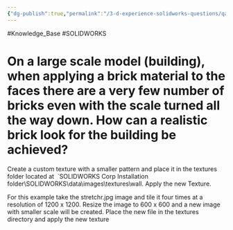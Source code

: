 ```yaml
---
{"dg-publish":true,"permalink":"/3-d-experience-solidworks-questions/qa-00000104714/","dgPassFrontmatter":true}
---
```


#Knowledge_Base #SOLIDWORKS  
# On a large scale model (building), when applying a brick material to the faces there are a very few number of bricks even with the scale turned all the way down. How can a realistic brick look for the building be achieved?

Create a custom texture with a smaller pattern and place it in the textures folder located at 
`SOLIDWORKS Corp Installation folder\SOLIDWORKS\data\images\textures\wall. 
Apply the new Texture.

For this example take the stretchr.jpg image and tile it four times at a resolution of 1200 x 1200. Resize the image to 600 x 600 and a new image with smaller scale will be created. Place the new file in the textures directory and apply the new texture
